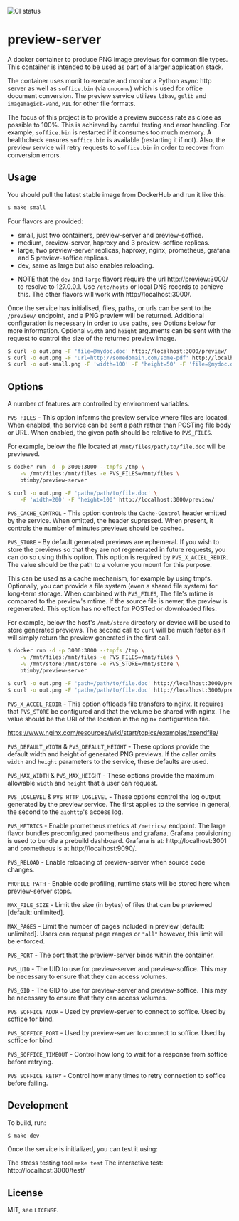 ![CI status](https://travis-ci.org/btimby/django-proxysql.png "CI Status")

# preview-server

A docker container to produce PNG image previews for common file types. This container is intended to be used as part of a larger application stack.

The container uses monit to execute and monitor a Python async http server as well as `soffice.bin` (via `unoconv`) which is used for office document conversion. The preview service utilizes `libav`, `gslib` and `imagemagick-wand`, `PIL` for other file formats.

The focus of this project is to provide a preview success rate as close as possible to 100%. This is achieved by careful testing and error handling. For example, `soffice.bin` is restarted if it consumes too much memory. A healthcheck ensures `soffice.bin` is available (restarting it if not). Also, the preview service will retry requests to `soffice.bin` in order to recover from conversion errors.

## Usage

You should pull the latest stable image from DockerHub and run it like this:

```bash
$ make small
```

Four flavors are provided:

 - small, just two containers, preview-server and preview-soffice.
 - medium, preview-server, haproxy and 3 preview-soffice replicas.
 - large, two preview-server replicas, haproxy, nginx, prometheus, grafana and 5 preview-soffice replicas.
 - dev, same as large but also enables reloading.

* NOTE that the `dev` and `large` flavors require the url http://preview:3000/ to resolve to 127.0.0.1. Use `/etc/hosts` or local DNS records to achieve this. The other flavors will work with http://localhost:3000/.

Once the service has initialised, files, paths, or urls can be sent to the `/preview/` endpoint, and a PNG preview will be returned. Additional configuration is necessary in order to use paths, see Options below for more information. Optional `width` and `height` arguments can be sent with the request to control the size of the returned preview image.

```bash
$ curl -o out.png -F 'file=@mydoc.doc' http://localhost:3000/preview/
$ curl -o out.png -F 'url=http://somedomain.com/some-pdf' http://localhost:3000/preview/
$ curl -o out-small.png -F 'width=100' -F 'height=50' -F 'file=@mydoc.doc' http://localhost:3000/preview/
```

## Options

A number of features are controlled by environment variables.

`PVS_FILES` - This option informs the preview service where files are located. When enabled, the service can be sent a path rather than POSTing file body or URL. When enabled, the given path should be relative to `PVS_FILES`.

For example, below the file located at `/mnt/files/path/to/file.doc` will be previewed.

```bash
$ docker run -d -p 3000:3000 --tmpfs /tmp \
    -v /mnt/files:/mnt/files -e PVS_FILES=/mnt/files \
    btimby/preview-server

$ curl -o out.png -F 'path=/path/to/file.doc' \
    -F 'width=200' -F 'height=100' http://localhost:3000/preview/
```

`PVS_CACHE_CONTROL` - This option controls the `Cache-Control` header emitted by the service. When omitted, the header supressed. When present, it controls the number of minutes previews should be cached.

`PVS_STORE` - By default generated previews are ephemeral. If you wish to store the previews so that they are not regenerated in future requests, you can do so using ththis option. This option is required by `PVS_X_ACCEL_REDIR`. The value should be the path to a volume you mount for this purpose.

This can be used as a cache mechanism, for example by using tmpfs. Optionally, you can provide a file system (even a shared file system) for long-term storage. When combined with `PVS_FILES`, The file's mtime is compared to the preview's mtime. If the source file is newer, the preview is regenerated. This option has no effect for POSTed or downloaded files.

For example, below the host's `/mnt/store` directory or device will be used to store generated previews. The second call to `curl` will be much faster as it will simply return the preview generated in the first call.

```bash
$ docker run -d -p 3000:3000 --tmpfs /tmp \
    -v /mnt/files:/mnt/files -e PVS_FILES=/mnt/files \
    -v /mnt/store:/mnt/store -e PVS_STORE=/mnt/store \
    btimby/preview-server

$ curl -o out.png -F 'path=/path/to/file.doc' http://localhost:3000/preview/
$ curl -o out.png -F 'path=/path/to/file.doc' http://localhost:3000/preview/
```

`PVS_X_ACCEL_REDIR` - This option offloads file transfers to nginx. It requires that `PVS_STORE` be configured and that the volume be shared with nginx. The value should be the URI of the location in the nginx configuration file.

https://www.nginx.com/resources/wiki/start/topics/examples/xsendfile/

`PVS_DEFAULT_WIDTH` & `PVS_DEFAULT_HEIGHT` - These options provide the default width and height of generated PNG previews. If the caller omits `width` and `height` parameters to the service, these defaults are used.

`PVS_MAX_WIDTH` & `PVS_MAX_HEIGHT` - These options provide the maximum allowable `width` and `height` that a user can request.

`PVS_LOGLEVEL` & `PVS_HTTP_LOGLEVEL` - These options control the log output generated by the preview service. The first applies to the service in general, the second to the `aiohttp`'s access log.

`PVS_METRICS` - Enable prometheus metrics at `/metrics/` endpoint. The large flavor bundles preconfigured prometheus and grafana. Grafana provisioning is used to bundle a prebuild dashboard. Grafana is at: http://localhost:3001 and prometheus is at http://localhost:9090/.

`PVS_RELOAD` - Enable reloading of preview-server when source code changes.

`PROFILE_PATH` - Enable code profiling, runtime stats will be stored here when preview-server stops.

`MAX_FILE_SIZE` - Limit the size (in bytes) of files that can be previewed [default: unlimited].

`MAX_PAGES` - Limit the number of pages included in preview [default: unlimited]. Users can request page ranges or `"all"` however, this limit will be enforced.

`PVS_PORT` - The port that the preview-server binds within the container.

`PVS_UID` - The UID to use for preview-server and preview-soffice. This may be necessary to ensure that they can access volumes.

`PVS_GID` - The GID to use for preview-server and preview-soffice. This may be necessary to ensure that they can access volumes.

`PVS_SOFFICE_ADDR` - Used by preview-server to connect to soffice. Used by soffice for bind.

`PVS_SOFFICE_PORT` - Used by preview-server to connect to soffice. Used by soffice for bind.

`PVS_SOFFICE_TIMEOUT` - Control how long to wait for a response from soffice before retrying.

`PVS_SOFFICE_RETRY` - Control how many times to retry connection to soffice before failing.


## Development

To build, run:

```bash
$ make dev
```

Once the service is initialized, you can test it using:

The stress testing tool `make test`
The interactive test: http://localhost:3000/test/

## License

MIT, see `LICENSE`.
